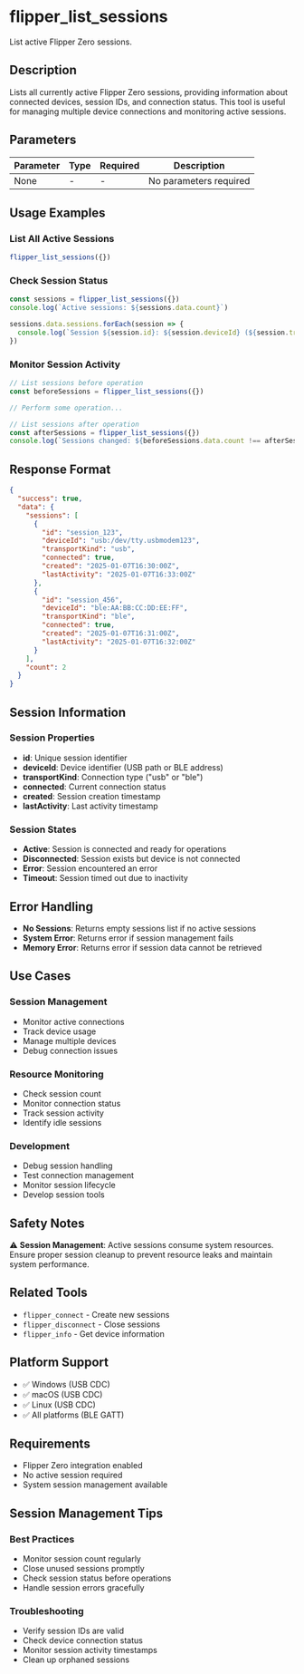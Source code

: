 # flipper_list_sessions

List active Flipper Zero sessions.

## Description

Lists all currently active Flipper Zero sessions, providing information about connected devices, session IDs, and connection status. This tool is useful for managing multiple device connections and monitoring active sessions.

## Parameters

| Parameter | Type | Required | Description |
|-----------|------|----------|-------------|
| None | - | - | No parameters required |

## Usage Examples

### List All Active Sessions
```javascript
flipper_list_sessions({})
```

### Check Session Status
```javascript
const sessions = flipper_list_sessions({})
console.log(`Active sessions: ${sessions.data.count}`)

sessions.data.sessions.forEach(session => {
  console.log(`Session ${session.id}: ${session.deviceId} (${session.transportKind})`)
})
```

### Monitor Session Activity
```javascript
// List sessions before operation
const beforeSessions = flipper_list_sessions({})

// Perform some operation...

// List sessions after operation
const afterSessions = flipper_list_sessions({})
console.log(`Sessions changed: ${beforeSessions.data.count !== afterSessions.data.count}`)
```

## Response Format

```json
{
  "success": true,
  "data": {
    "sessions": [
      {
        "id": "session_123",
        "deviceId": "usb:/dev/tty.usbmodem123",
        "transportKind": "usb",
        "connected": true,
        "created": "2025-01-07T16:30:00Z",
        "lastActivity": "2025-01-07T16:33:00Z"
      },
      {
        "id": "session_456",
        "deviceId": "ble:AA:BB:CC:DD:EE:FF",
        "transportKind": "ble",
        "connected": true,
        "created": "2025-01-07T16:31:00Z",
        "lastActivity": "2025-01-07T16:32:00Z"
      }
    ],
    "count": 2
  }
}
```

## Session Information

### Session Properties
- **id**: Unique session identifier
- **deviceId**: Device identifier (USB path or BLE address)
- **transportKind**: Connection type ("usb" or "ble")
- **connected**: Current connection status
- **created**: Session creation timestamp
- **lastActivity**: Last activity timestamp

### Session States
- **Active**: Session is connected and ready for operations
- **Disconnected**: Session exists but device is not connected
- **Error**: Session encountered an error
- **Timeout**: Session timed out due to inactivity

## Error Handling

- **No Sessions**: Returns empty sessions list if no active sessions
- **System Error**: Returns error if session management fails
- **Memory Error**: Returns error if session data cannot be retrieved

## Use Cases

### Session Management
- Monitor active connections
- Track device usage
- Manage multiple devices
- Debug connection issues

### Resource Monitoring
- Check session count
- Monitor connection status
- Track session activity
- Identify idle sessions

### Development
- Debug session handling
- Test connection management
- Monitor session lifecycle
- Develop session tools

## Safety Notes

⚠️ **Session Management**: Active sessions consume system resources. Ensure proper session cleanup to prevent resource leaks and maintain system performance.

## Related Tools

- `flipper_connect` - Create new sessions
- `flipper_disconnect` - Close sessions
- `flipper_info` - Get device information

## Platform Support

- ✅ Windows (USB CDC)
- ✅ macOS (USB CDC)
- ✅ Linux (USB CDC)
- ✅ All platforms (BLE GATT)

## Requirements

- Flipper Zero integration enabled
- No active session required
- System session management available

## Session Management Tips

### Best Practices
- Monitor session count regularly
- Close unused sessions promptly
- Check session status before operations
- Handle session errors gracefully

### Troubleshooting
- Verify session IDs are valid
- Check device connection status
- Monitor session activity timestamps
- Clean up orphaned sessions
